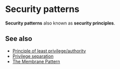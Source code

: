 # Security patterns
**Security patterns** also known as **security principles**.

## See also
- [Principle of least privilege/authority](principle-of-least-privilege.md)
- [Privilege separation](privilege-separation.md)
- [The Membrane Pattern](the-membrane-pattern.md)

